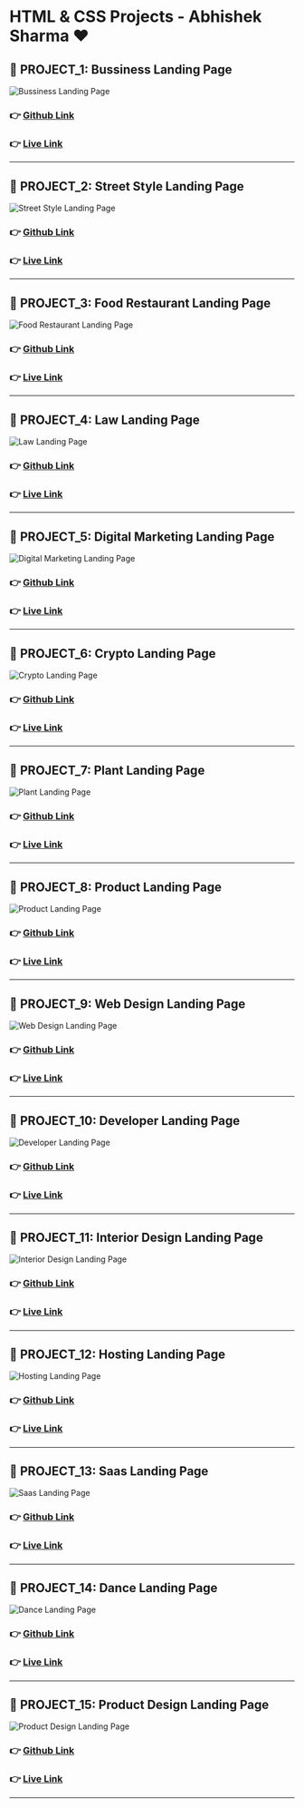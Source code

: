 # HTML & CSS Projects - Abhishek Sharma ❤️
## 📂 PROJECT_1: Bussiness Landing Page

![Bussiness Landing Page](./Images/BusinesslandingPage.png)

### 👉 [Github Link](https://github.com/abhishek7329sharma/bussiness_landing_page)

### 👉 [Live Link](https://12-abhishek-business-landing-page.netlify.app/)

<hr>

## 📂 PROJECT_2: Street Style Landing Page

![Street Style Landing Page](./Images/StreetStyle.png)

### 👉 [Github Link](https://github.com/abhishek7329sharma/Street_Style_Landing_Page)

### 👉 [Live Link](https://01-abhishek-street-landing-page.netlify.app/)

<hr>

## 📂 PROJECT_3: Food Restaurant Landing Page

![Food Restaurant Landing Page](./Images/FoodStyle.png)

### 👉 [Github Link](https://github.com/abhishek7329sharma/Food_Resturant_Home_page)

### 👉 [Live Link](https://02-abhishek-food-resturant-landing-page.netlify.app/)

<hr>

## 📂 PROJECT_4: Law Landing Page

![Law Landing Page](./Images/LawStyle.png)
### 👉 [Github Link](https://github.com/abhishek7329sharma/Law_Home_Page)

### 👉 [Live Link](https://03-abhishek-law-landing-page.netlify.app/)

<hr>

## 📂 PROJECT_5: Digital Marketing Landing Page


![Digital Marketing Landing Page](./Images/Digitial%20marketing.png)
### 👉 [Github Link](https://github.com/abhishek7329sharma/Digital_Marketing_Home_Page)

### 👉 [Live Link](https://08-abhishek-digitial-marketing-landing-page.netlify.app/)

<hr>

## 📂 PROJECT_6: Crypto Landing Page

![Crypto Landing Page](./Images/CryptoLanding.png)
### 👉 [Github Link](https://github.com/abhishek7329sharma/crypto_landing_page)

### 👉 [Live Link](https://05-abhishek-crypto-landing-page.netlify.app/)

<hr>

## 📂 PROJECT_7: Plant Landing Page

![Plant Landing Page](./Images/Plant.png)
### 👉 [Github Link](https://github.com/abhishek7329sharma/plant_home_page)

### 👉 [Live Link](https://06-plant-landing-page.netlify.app/)

<hr>

## 📂 PROJECT_8: Product Landing Page

![Product Landing Page](./Images/productlanding.png)
### 👉 [Github Link](https://github.com/abhishek7329sharma/product_landing_page)

### 👉 [Live Link](https://07-abhishek-product-landing-page.netlify.app/)

<hr>

## 📂 PROJECT_9: Web Design Landing Page

![Web Design Landing Page](./Images/WebDesign.png)
### 👉 [Github Link](https://github.com/abhishek7329sharma/web_desig_landing_page)

### 👉 [Live Link](https://04-abhishek-webpage-landing-page.netlify.app/)

<hr>

## 📂 PROJECT_10: Developer Landing Page

![Developer Landing Page](./Images/DeveloperLanding.png)
### 👉 [Github Link](https://github.com/abhishek7329sharma/developer-landing-page)

### 👉 [Live Link](https://09-developer-landing-page.netlify.app/)

<hr>

## 📂 PROJECT_11: Interior Design Landing Page

![Interior Design Landing Page](./Images/InteriorDesignLanding.png)
### 👉 [Github Link](https://github.com/abhishek7329sharma/interior_design_landing_page)

### 👉 [Live Link](https://10-abhishek-interior-landing-page.netlify.app/)

<hr>

## 📂 PROJECT_12: Hosting Landing Page

![Hosting Landing Page](./Images/HostingLanding.png)
### 👉 [Github Link](https://github.com/abhishek7329sharma/hosting-landing-page)

### 👉 [Live Link](https://11-abhishek-hosting-landing-page.netlify.app/)

<hr>

## 📂 PROJECT_13: Saas Landing Page

![Saas Landing Page](./Images/SaasLanding.png)
### 👉 [Github Link](https://github.com/abhishek7329sharma/saas_landing_page)

### 👉 [Live Link](https://13-abhishek-saas-landing-page.netlify.app/)

<hr>

## 📂 PROJECT_14: Dance Landing Page

![Dance Landing Page](./Images/DanceLanding.png)
### 👉 [Github Link](https://github.com/abhishek7329sharma/dance_landing_page)

### 👉 [Live Link](https://14-abhishek-dance-landing-page.netlify.app/)

<hr>

## 📂 PROJECT_15: Product Design Landing Page

![Product Design Landing Page](./Images/ProductDesign.png)

### 👉 [Github Link](https://github.com/abhishek7329sharma/product_design_landing_page)

### 👉 [Live Link](https://15-product-design.netlify.app/)

<hr>